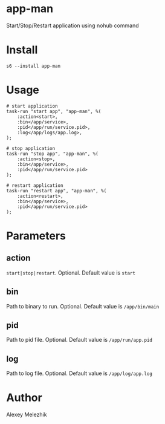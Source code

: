 # app-man

Start/Stop/Restart application using nohub command

# Install

    s6 --install app-man

# Usage

    # start application
    task-run "start app", "app-man", %(
        :action<start>,
        :bin</app/service>,
        :pid</app/run/service.pid>,
        :log</app/logs/app.log>,
    );

    # stop application
    task-run "stop app", "app-man", %(
        :action<stop>,
        :bin</app/service>,
        :pid</app/run/service.pid>
    );

    # restart application
    task-run "restart app", "app-man", %(
        :action<restart>,
        :bin</app/service>,
        :pid</app/run/service.pid>
    );


# Parameters

## action

`start|stop|restart`. Optional. Default value is `start`

## bin

Path to binary to run. Optional. Default value is `/app/bin/main`

## pid

Path to pid file. Optional. Default value is `/app/run/app.pid`

## log

Path to log file. Optional. Default value is `/app/log/app.log`

# Author

Alexey Melezhik
